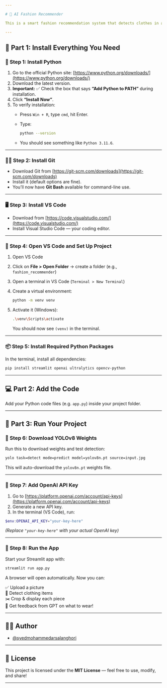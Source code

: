 ```yaml
---

# 👗 AI Fashion Recommender

This is a smart fashion recommendation system that detects clothes in an image using YOLOv8 and gives fashion advice powered by ChatGPT (OpenAI).

---
```


## 🧰 Part 1: Install Everything You Need

### 🐍 Step 1: Install Python

1. Go to the official Python site: [https://www.python.org/downloads/](https://www.python.org/downloads/)
2. Download the latest version.
3. **Important:** ✅ Check the box that says **“Add Python to PATH”** during installation.
4. Click **“Install Now”**.
5. To verify installation:
   - Press `Win + R`, type `cmd`, hit Enter.
   - Type:

     ```bash
     python --version
     ```

   - You should see something like `Python 3.11.6`.

---

### 🧑‍💻 Step 2: Install Git

- Download Git from [https://git-scm.com/downloads](https://git-scm.com/downloads)
- Install it (default options are fine).
- You’ll now have **Git Bash** available for command-line use.

---

### 🖥️ Step 3: Install VS Code

- Download from [https://code.visualstudio.com/](https://code.visualstudio.com/)
- Install Visual Studio Code — your coding editor.

---

### 📁 Step 4: Open VS Code and Set Up Project

1. Open VS Code
2. Click on **File > Open Folder** → create a folder (e.g., `fashion_recommender`)
3. Open a terminal in VS Code (`Terminal > New Terminal`)
4. Create a virtual environment:

   ```bash
   python -m venv venv
   ```

5. Activate it (Windows):

   ```bash
   .\venv\Scripts\activate
   ```

   You should now see `(venv)` in the terminal.

---

### 📦 Step 5: Install Required Python Packages

In the terminal, install all dependencies:

```bash
pip install streamlit openai ultralytics opencv-python
```

---

## 💻 Part 2: Add the Code

Add your Python code files (e.g. `app.py`) inside your project folder.

---

## 🚀 Part 3: Run Your Project

### 🎯 Step 6: Download YOLOv8 Weights

Run this to download weights and test detection:

```bash
yolo task=detect mode=predict model=yolov8n.pt source=input.jpg
```

This will auto-download the `yolov8n.pt` weights file.

---

### 🔑 Step 7: Add OpenAI API Key

1. Go to [https://platform.openai.com/account/api-keys](https://platform.openai.com/account/api-keys)
2. Generate a new API key.
3. In the terminal (VS Code), run:

```powershell
$env:OPENAI_API_KEY="your-key-here"
```

*(Replace `"your-key-here"` with your actual OpenAI key)*

---

### 🧠 Step 8: Run the App

Start your Streamlit app with:

```bash
streamlit run app.py
```

A browser will open automatically. Now you can:

✅ Upload a picture  
👕 Detect clothing items  
✂️ Crop & display each piece  
💬 Get feedback from GPT on what to wear!

---


## 🧑‍💻 Author

- [@syedmohammedarsalanghori](https://github.com/SyedmohammedArsalan)

---

## 📄 License

This project is licensed under the **MIT License** — feel free to use, modify, and share!

---

